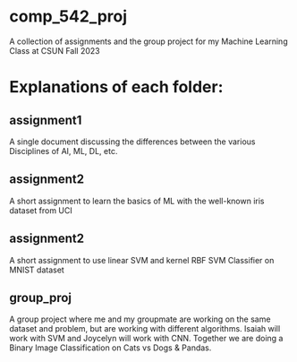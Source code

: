 # comp_542_proj

A collection of assignments and the group project for my Machine Learning Class at CSUN Fall 2023

# Explanations of each folder:

## assignment1

A single document discussing the differences between the various Disciplines of AI, ML, DL, etc.

## assignment2

A short assignment to learn the basics of ML with the well-known iris dataset from UCI

## assignment2

A short assignment to use linear SVM and kernel RBF SVM Classifier on MNIST dataset

## group_proj

A group project where me and my groupmate are working on the same dataset and problem, but are working with different algorithms.
Isaiah will work with SVM and Joycelyn will work with CNN.
Together we are doing a Binary Image Classification on Cats vs Dogs & Pandas.